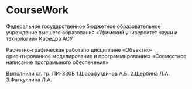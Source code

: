 # CourseWork
Федеральное государственное бюджетное образовательное учреждение высшего образования
«Уфимский университет науки и технологий»
Кафедра АСУ

Расчетно-графическая работапо дисциплине
«Объектно-ориентированное моделирование и программирование»
«Совместное написание программного обеспечения»

Выполнили ст. гр. ПИ-330Б
1.Шарафутдинов А.Б.
2.Щербина Л.А.
3.Фаткуллина Л.А.
